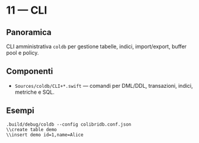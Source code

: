 11 — CLI
========

Panoramica
----------
CLI amministrativa `coldb` per gestione tabelle, indici, import/export, buffer pool e policy.

Componenti
----------
- `Sources/coldb/CLI+*.swift` — comandi per DML/DDL, transazioni, indici, metriche e SQL.

Esempi
------
```
.build/debug/coldb --config colibridb.conf.json
\\create table demo
\\insert demo id=1,name=Alice
```


